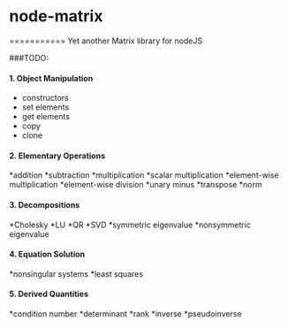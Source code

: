 # node-matrix
===========
Yet another Matrix library for nodeJS

###TODO:

#### 1. Object Manipulation	
  * constructors 
  * set elements 
  * get elements 
  * copy 
  * clone
#### 2. Elementary Operations	
  *addition 
  *subtraction 
  *multiplication 
  *scalar multiplication 
  *element-wise multiplication 
  *element-wise division 
  *unary minus 
  *transpose 
  *norm
#### 3. Decompositions	
  *Cholesky 
  *LU 
  *QR 
  *SVD 
  *symmetric eigenvalue 
  *nonsymmetric eigenvalue
#### 4. Equation Solution	
  *nonsingular systems 
  *least squares
#### 5. Derived Quantities	
  *condition number 
  *determinant 
  *rank 
  *inverse 
  *pseudoinverse
